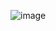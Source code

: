 ![image](https://user-images.githubusercontent.com/67923084/147861186-ad7475ee-ce48-44e6-991a-5d743d8444f8.png)


